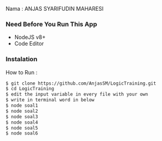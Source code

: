 Nama : ANJAS SYARIFUDIN MAHARESI

### Need Before You Run This App

- NodeJS v8+
- Code Editor

### Instalation

How to Run :

```sh
$ git clone https://github.com/AnjasSM/LogicTraining.git
$ cd LogicTraining
$ edit the input variable in every file with your own
$ write in terminal word in below
$ node soal1
$ node soal2
$ node soal3
$ node soal4
$ node soal5
$ node soal6
```